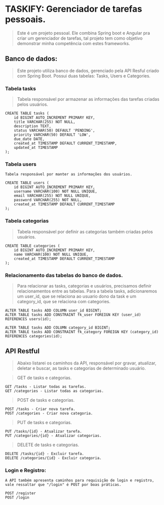 # TASKIFY: Gerenciador de tarefas pessoais.
> Este é um projeto pessoal. Ele combina Spring boot e Angular pra criar um gerenciador de tarefas, tal projeto tem como objetivo demonstrar minha competência com estes frameworks.

## Banco de dados:
> Este projeto utiliza banco de dados, gerenciado pela API Resful criado com Spring Boot. Possui duas tabelas: Tasks, Users e Categories.

### Tabela tasks
> Tabela responsável por armazenar as informações das tarefas criadas pelos usuários. 
```
CREATE TABLE tasks (
    id BIGINT AUTO_INCREMENT PRIMARY KEY,
    title VARCHAR(255) NOT NULL,
    description TEXT,
    status VARCHAR(50) DEFAULT 'PENDING',
    priority VARCHAR(50) DEFAULT 'LOW',
    due_date DATE,
    created_at TIMESTAMP DEFAULT CURRENT_TIMESTAMP,
    updated_at TIMESTAMP
);
```

### Tabela users
    Tabela responsável por manter as informações dos usuários.
```
CREATE TABLE users (
    id BIGINT AUTO_INCREMENT PRIMARY KEY,
    username VARCHAR(100) NOT NULL UNIQUE,
    email VARCHAR(255) NOT NULL UNIQUE,
    password VARCHAR(255) NOT NULL,
    created_at TIMESTAMP DEFAULT CURRENT_TIMESTAMP
);
```

### Tabela categorias
> Tabela responsável por definir as categorias também criadas pelos usuários.
```
CREATE TABLE categories (
    id BIGINT AUTO_INCREMENT PRIMARY KEY,
    name VARCHAR(100) NOT NULL UNIQUE,
    created_at TIMESTAMP DEFAULT CURRENT_TIMESTAMP
);
```

### Relacionamento das tabelas do banco de dados.
> Para relacionar as tasks, categorias e usuários, precisamos definir relacionamentos entre as tabelas. Para a tabela tasks, adicionaremos um user_id, que se relaciona ao usuario dono da task e um category_id, que se relaciona com categories.
```
ALTER TABLE tasks ADD COLUMN user_id BIGINT;
ALTER TABLE tasks ADD CONSTRAINT fk_user FOREIGN KEY (user_id) REFERENCES users(id);

ALTER TABLE tasks ADD COLUMN category_id BIGINT;
ALTER TABLE tasks ADD CONSTRAINT fk_category FOREIGN KEY (category_id) REFERENCES categories(id);
```

## API Restful
> Abaixo listarei os caminhos da API, responsável por gravar, atualizar, deletar e buscar, as tasks e categorias de determinado usuário.

> GET de tasks e categorias.
```
GET /tasks - Listar todas as tarefas.
GET /categories - Listar todas as categorias.
```

> POST de tasks e categorias. 
```
POST /tasks - Criar nova tarefa.
POST /categories - Criar nova categoria.
```

> PUT de tasks e categorias.
```
PUT /tasks/{id} - Atualizar tarefa.
PUT /categories/{id} - Atualizar categorias.
```

> DELETE de tasks e categorias.
```
DELETE /tasks/{id} - Excluir tarefa.
DELETE /categories/{id} - Excluir categoria.
```

### Login e Registro:
    A API também apresenta caminhos para requisição de login e registro, vale ressaltar que "/login" é POST por boas práticas.
```
POST /register
POST /login
```
